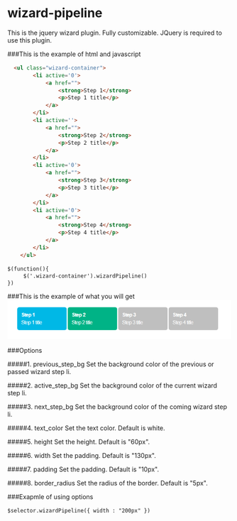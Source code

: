 # wizard-pipeline
This is the jquery wizard plugin. Fully customizable. JQuery is required to use this plugin.

###This is the example of html and javascript

```html
  <ul class="wizard-container">
		<li active='0'>
			<a href="">
				<strong>Step 1</strong>
				<p>Step 1 title</p>
			</a>
		</li>
		<li active=''>
			<a href="">
				<strong>Step 2</strong>
				<p>Step 2 title</p>
			</a>
		</li>
		<li active='0'>
			<a href="">
				<strong>Step 3</strong>
				<p>Step 3 title</p>
			</a>
		</li>
		<li active='0'>
			<a href="">
				<strong>Step 4</strong>
				<p>Step 4 title</p>
			</a>
		</li>
	</ul>
```	

	$(function(){
	     $('.wizard-container').wizardPipeline()
	})
	
###This is the example of what you will get
![alt tag](https://github.com/waiyanhein/wy-wizard/blob/master/sample.png)

###Options

#####1. previous_step_bg
  Set the background color of the previous or passed wizard step li.

#####2. active_step_bg
  Set the background color of the current wizard step li.
  
#####3. next_step_bg
  Set the background color of the coming wizard step li.
  
#####4. text_color
  Set the text color. Default is white.
  
#####5. height
  Set the height. Default is "60px".
  
#####6. width
  Set the padding. Default is "130px".
  
#####7. padding
  Set the padding. Default is "10px".
  
#####8. border_radius
  Set the radius of the border. Default is "5px".
  
###Exapmle of using options
```html
$selector.wizardPipeline({ width : "200px" })
```
